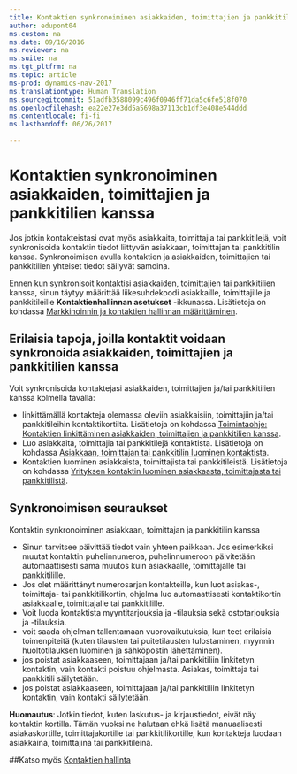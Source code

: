 ```yaml
---
title: Kontaktien synkronoiminen asiakkaiden, toimittajien ja pankkitilien kanssa
author: edupont04
ms.custom: na
ms.date: 09/16/2016
ms.reviewer: na
ms.suite: na
ms.tgt_pltfrm: na
ms.topic: article
ms-prod: dynamics-nav-2017
ms.translationtype: Human Translation
ms.sourcegitcommit: 51adfb3588099c496f0946ff71da5c6fe518f070
ms.openlocfilehash: ea22e27e3dd5a5698a37113cb1df3e408e544ddd
ms.contentlocale: fi-fi
ms.lasthandoff: 06/26/2017

---
```

# <a name="synchronizing-contacts-with-customers-vendors-and-bank-accounts"></a>Kontaktien synkronoiminen asiakkaiden, toimittajien ja pankkitilien kanssa
Jos jotkin kontakteistasi ovat myös asiakkaita, toimittajia tai pankkitilejä, voit synkronisoida kontaktin tiedot liittyvän asiakkaan, toimittajan tai pankkitilin kanssa. Synkronoimisen avulla kontaktien ja asiakkaiden, toimittajien tai pankkitilien yhteiset tiedot säilyvät samoina.  

Ennen kun synkronisoit kontaktisi asiakkaiden, toimittajien tai pankkitilien kanssa, sinun täytyy määrittää liikesuhdekoodi asiakkaille, toimittajille ja pankkitileille **Kontaktienhallinnan asetukset** -ikkunassa. Lisätietoja on kohdassa [Markkinoinnin ja kontaktien hallinnan määrittäminen](marketing-setup-marketing.md).

## <a name="different-ways-to-synchronize-contacts-with-customers-vendors-and-bank-accounts"></a>Erilaisia tapoja, joilla kontaktit voidaan synkronoida asiakkaiden, toimittajien ja pankkitilien kanssa
Voit synkronisoida kontaktejasi asiakkaiden, toimittajien ja/tai pankkitilien kanssa kolmella tavalla:

* linkittämällä kontakteja olemassa oleviin asiakkaisiin, toimittajiin ja/tai pankkitileihin kontaktikortilta. Lisätietoja on kohdassa [Toimintaohje: Kontaktien linkittäminen asiakkaiden, toimittajien ja pankkitilien kanssa](marketing-how-link-contact.md).
* Luo asiakkaita, toimittajia tai pankkitilejä kontaktista. Lisätietoja on kohdassa [Asiakkaan, toimittajan tai pankkitilin luominen kontaktista](marketing-how-create-contacts-new-customers-vendors-bank-accounts.md).
*  Kontaktien luominen asiakkaista, toimittajista tai pankkitileistä. Lisätietoja on kohdassa [Yrityksen kontaktin luominen asiakkaasta, toimittajasta tai pankkitilistä](marketing-how-create-contact-companies.md).

## <a name="consequences-of-synchronization"></a>Synkronoimisen seuraukset
Kontaktin synkronoiminen asiakkaan, toimittajan ja pankkitilin kanssa

* Sinun tarvitsee päivittää tiedot vain yhteen paikkaan. Jos esimerkiksi muutat kontaktin puhelinnumeroa, puhelinnumeroon päivitetään automaattisesti sama muutos kuin asiakkaalle, toimittajalle tai pankkitilille.
* Jos olet määrittänyt numerosarjan kontakteille, kun luot asiakas-, toimittaja- tai pankkitilikortin, ohjelma luo automaattisesti kontaktikortin asiakkaalle, toimittajalle tai pankkitilille.
* Voit luoda kontaktista myyntitarjouksia ja -tilauksia sekä ostotarjouksia ja -tilauksia.
*  voit saada ohjelman tallentamaan vuorovaikutuksia, kun teet erilaisia toimenpiteitä (kuten tilausten tai puitetilausten tulostaminen, myynnin huoltotilauksen luominen ja sähköpostin lähettäminen).
* jos poistat asiakkaaseen, toimittajaan ja/tai pankkitiliin linkitetyn kontaktin, vain kontakti poistuu ohjelmasta. Asiakas, toimittaja tai pankkitili säilytetään.
* jos poistat asiakkaaseen, toimittajaan ja/tai pankkitiliin linkitetyn kontaktin, vain kontakti säilytetään.

**Huomautus**: Jotkin tiedot, kuten laskutus- ja kirjaustiedot, eivät näy kontaktin kortilla. Tämän vuoksi ne halutaan ehkä lisätä manuaalisesti asiakaskortille, toimittajakortille tai pankkitilikortille, kun kontakteja luodaan asiakkaina, toimittajina tai pankkitileinä.

##<a name="see-also"></a>Katso myös
[Kontaktien hallinta](marketing-contacts.md)

